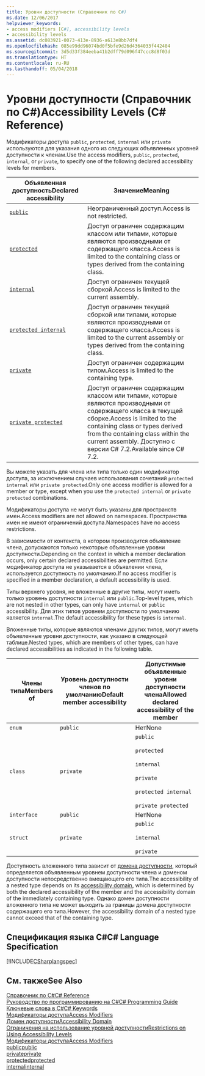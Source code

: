 ```yaml
---
title: Уровни доступности (Справочник по C#)
ms.date: 12/06/2017
helpviewer_keywords:
- access modifiers [C#], accessibility levels
- accessibility levels
ms.assetid: dc083921-0073-413e-8936-a613e8bb7df4
ms.openlocfilehash: 085e99dd96074bd0f5bfe9d26d4364033f442404
ms.sourcegitcommit: 3d5d33f384eeba41b2dff79d096f47ccc8d8f03d
ms.translationtype: HT
ms.contentlocale: ru-RU
ms.lasthandoff: 05/04/2018
---
```

# <a name="accessibility-levels-c-reference"></a><span data-ttu-id="540d7-102">Уровни доступности (Справочник по C#)</span><span class="sxs-lookup"><span data-stu-id="540d7-102">Accessibility Levels (C# Reference)</span></span>

<span data-ttu-id="540d7-103">Модификаторы доступа `public`, `protected`, `internal` или `private` используются для указания одного из следующих объявленных уровней доступности к членам.</span><span class="sxs-lookup"><span data-stu-id="540d7-103">Use the access modifiers, `public`, `protected`, `internal`, or `private`, to specify one of the following declared accessibility levels for members.</span></span>  
  
|<span data-ttu-id="540d7-104">Объявленная доступность</span><span class="sxs-lookup"><span data-stu-id="540d7-104">Declared accessibility</span></span>|<span data-ttu-id="540d7-105">Значение</span><span class="sxs-lookup"><span data-stu-id="540d7-105">Meaning</span></span>|  
|----------------------------|-------------|  
|[`public`](public.md)|<span data-ttu-id="540d7-106">Неограниченный доступ.</span><span class="sxs-lookup"><span data-stu-id="540d7-106">Access is not restricted.</span></span>|  
|[`protected`](protected.md)|<span data-ttu-id="540d7-107">Доступ ограничен содержащим классом или типами, которые являются производными от содержащего класса.</span><span class="sxs-lookup"><span data-stu-id="540d7-107">Access is limited to the containing class or types derived from the containing class.</span></span>|  
|[`internal`](internal.md)|<span data-ttu-id="540d7-108">Доступ ограничен текущей сборкой.</span><span class="sxs-lookup"><span data-stu-id="540d7-108">Access is limited to the current assembly.</span></span>|  
|[`protected internal`](protected-internal.md)|<span data-ttu-id="540d7-109">Доступ ограничен текущей сборкой или типами, которые являются производными от содержащего класса.</span><span class="sxs-lookup"><span data-stu-id="540d7-109">Access is limited to the current assembly or types derived from the containing class.</span></span>|  
|[`private`](private.md)|<span data-ttu-id="540d7-110">Доступ ограничен содержащим типом.</span><span class="sxs-lookup"><span data-stu-id="540d7-110">Access is limited to the containing type.</span></span>|  
|[`private protected`](private-protected.md)|<span data-ttu-id="540d7-111">Доступ ограничен содержащим классом или типами, которые являются производными от содержащего класса в текущей сборке.</span><span class="sxs-lookup"><span data-stu-id="540d7-111">Access is limited to the containing class or types derived from the containing class within the current assembly.</span></span> <span data-ttu-id="540d7-112">Доступно с версии C# 7.2.</span><span class="sxs-lookup"><span data-stu-id="540d7-112">Available since C# 7.2.</span></span> |  
  
 <span data-ttu-id="540d7-113">Вы можете указать для члена или типа только один модификатор доступа, за исключением случаев использования сочетаний `protected internal` или `private protected`.</span><span class="sxs-lookup"><span data-stu-id="540d7-113">Only one access modifier is allowed for a member or type, except when you use the `protected internal` or `private protected` combinations.</span></span>  
  
 <span data-ttu-id="540d7-114">Модификаторы доступа не могут быть указаны для пространств имен.</span><span class="sxs-lookup"><span data-stu-id="540d7-114">Access modifiers are not allowed on namespaces.</span></span> <span data-ttu-id="540d7-115">Пространства имен не имеют ограничений доступа.</span><span class="sxs-lookup"><span data-stu-id="540d7-115">Namespaces have no access restrictions.</span></span>  
  
 <span data-ttu-id="540d7-116">В зависимости от контекста, в котором производится объявление члена, допускаются только некоторые объявленные уровни доступности.</span><span class="sxs-lookup"><span data-stu-id="540d7-116">Depending on the context in which a member declaration occurs, only certain declared accessibilities are permitted.</span></span> <span data-ttu-id="540d7-117">Если модификатор доступа не указывается в объявлении члена, используется доступность по умолчанию.</span><span class="sxs-lookup"><span data-stu-id="540d7-117">If no access modifier is specified in a member declaration, a default accessibility is used.</span></span>  
  
 <span data-ttu-id="540d7-118">Типы верхнего уровня, не вложенные в другие типы, могут иметь только уровень доступности `internal` или `public`.</span><span class="sxs-lookup"><span data-stu-id="540d7-118">Top-level types, which are not nested in other types, can only have `internal` or `public` accessibility.</span></span> <span data-ttu-id="540d7-119">Для этих типов уровнем доступности по умолчанию является `internal`.</span><span class="sxs-lookup"><span data-stu-id="540d7-119">The default accessibility for these types is `internal`.</span></span>  
  
 <span data-ttu-id="540d7-120">Вложенные типы, которые являются членами других типов, могут иметь объявленные уровни доступности, как указано в следующей таблице.</span><span class="sxs-lookup"><span data-stu-id="540d7-120">Nested types, which are members of other types, can have declared accessibilities as indicated in the following table.</span></span>  
  
|<span data-ttu-id="540d7-121">Члены типа</span><span class="sxs-lookup"><span data-stu-id="540d7-121">Members of</span></span>|<span data-ttu-id="540d7-122">Уровень доступности членов по умолчанию</span><span class="sxs-lookup"><span data-stu-id="540d7-122">Default member accessibility</span></span>|<span data-ttu-id="540d7-123">Допустимые объявленные уровни доступности члена</span><span class="sxs-lookup"><span data-stu-id="540d7-123">Allowed declared accessibility of the member</span></span>|  
|----------------|----------------------------------|--------------------------------------------------|  
|`enum`|`public`|<span data-ttu-id="540d7-124">Нет</span><span class="sxs-lookup"><span data-stu-id="540d7-124">None</span></span>|  
|`class`|`private`|`public`<br /><br /> `protected`<br /><br /> `internal`<br /><br /> `private`<br /><br /> `protected internal` <br /><br />`private protected`|  
|`interface`|`public`|<span data-ttu-id="540d7-125">Нет</span><span class="sxs-lookup"><span data-stu-id="540d7-125">None</span></span>|  
|`struct`|`private`|`public`<br /><br /> `internal`<br /><br /> `private`|  
  
 <span data-ttu-id="540d7-126">Доступность вложенного типа зависит от [домена доступности](../../../csharp/language-reference/keywords/accessibility-domain.md), который определяется объявленным уровнем доступности члена и доменом доступности непосредственно вмещающего его типа.</span><span class="sxs-lookup"><span data-stu-id="540d7-126">The accessibility of a nested type depends on its [accessibility domain](../../../csharp/language-reference/keywords/accessibility-domain.md), which is determined by both the declared accessibility of the member and the accessibility domain of the immediately containing type.</span></span> <span data-ttu-id="540d7-127">Однако домен доступности вложенного типа не может выходить за границы домена доступности содержащего его типа.</span><span class="sxs-lookup"><span data-stu-id="540d7-127">However, the accessibility domain of a nested type cannot exceed that of the containing type.</span></span>  
  
## <a name="c-language-specification"></a><span data-ttu-id="540d7-128">Спецификация языка C#</span><span class="sxs-lookup"><span data-stu-id="540d7-128">C# Language Specification</span></span>  
 [!INCLUDE[CSharplangspec](~/includes/csharplangspec-md.md)]  
  
## <a name="see-also"></a><span data-ttu-id="540d7-129">См. также</span><span class="sxs-lookup"><span data-stu-id="540d7-129">See Also</span></span>  
 [<span data-ttu-id="540d7-130">Справочник по C#</span><span class="sxs-lookup"><span data-stu-id="540d7-130">C# Reference</span></span>](../../../csharp/language-reference/index.md)  
 [<span data-ttu-id="540d7-131">Руководство по программированию на C#</span><span class="sxs-lookup"><span data-stu-id="540d7-131">C# Programming Guide</span></span>](../../../csharp/programming-guide/index.md)  
 [<span data-ttu-id="540d7-132">Ключевые слова в C#</span><span class="sxs-lookup"><span data-stu-id="540d7-132">C# Keywords</span></span>](../../../csharp/language-reference/keywords/index.md)  
 [<span data-ttu-id="540d7-133">Модификаторы доступа</span><span class="sxs-lookup"><span data-stu-id="540d7-133">Access Modifiers</span></span>](../../../csharp/language-reference/keywords/access-modifiers.md)  
 [<span data-ttu-id="540d7-134">Домен доступности</span><span class="sxs-lookup"><span data-stu-id="540d7-134">Accessibility Domain</span></span>](../../../csharp/language-reference/keywords/accessibility-domain.md)  
 [<span data-ttu-id="540d7-135">Ограничения на использование уровней доступности</span><span class="sxs-lookup"><span data-stu-id="540d7-135">Restrictions on Using Accessibility Levels</span></span>](../../../csharp/language-reference/keywords/restrictions-on-using-accessibility-levels.md)  
 [<span data-ttu-id="540d7-136">Модификаторы доступа</span><span class="sxs-lookup"><span data-stu-id="540d7-136">Access Modifiers</span></span>](../../../csharp/programming-guide/classes-and-structs/access-modifiers.md)  
 [<span data-ttu-id="540d7-137">public</span><span class="sxs-lookup"><span data-stu-id="540d7-137">public</span></span>](../../../csharp/language-reference/keywords/public.md)  
 [<span data-ttu-id="540d7-138">private</span><span class="sxs-lookup"><span data-stu-id="540d7-138">private</span></span>](../../../csharp/language-reference/keywords/private.md)  
 [<span data-ttu-id="540d7-139">protected</span><span class="sxs-lookup"><span data-stu-id="540d7-139">protected</span></span>](../../../csharp/language-reference/keywords/protected.md)  
 [<span data-ttu-id="540d7-140">internal</span><span class="sxs-lookup"><span data-stu-id="540d7-140">internal</span></span>](../../../csharp/language-reference/keywords/internal.md)
